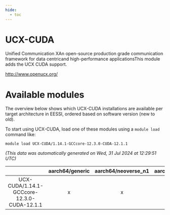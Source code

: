 ```yaml
---
hide:
  - toc
---
```


UCX-CUDA
========


Unified Communication XAn open-source production grade communication framework for data centricand high-performance applicationsThis module adds the UCX CUDA support.

http://www.openucx.org/
# Available modules


The overview below shows which UCX-CUDA installations are available per target architecture in EESSI, ordered based on software version (new to old).

To start using UCX-CUDA, load one of these modules using a `module load` command like:

```shell
module load UCX-CUDA/1.14.1-GCCcore-12.3.0-CUDA-12.1.1
```

*(This data was automatically generated on Wed, 31 Jul 2024 at 12:29:51 UTC)*  

| |aarch64/generic|aarch64/neoverse_n1|aarch64/neoverse_v1|x86_64/generic|x86_64/amd/zen2|x86_64/amd/zen3|x86_64/intel/haswell|x86_64/intel/skylake_avx512|
| :---: | :---: | :---: | :---: | :---: | :---: | :---: | :---: | :---: |
|UCX-CUDA/1.14.1-GCCcore-12.3.0-CUDA-12.1.1|x|x|x|x|x|x|x|x|
